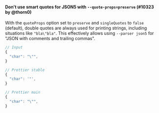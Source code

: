 #### Don't use smart quotes for JSON5 with `--quote-props=preserve` (#10323 by @thorn0)

With the `quoteProps` option set to `preserve` and `singleQuotes` to `false` (default), double quotes are always used for printing strings, including situations like `"bla\"bla"`. This effectively allows using `--parser json5` for "JSON with comments and trailing commas".

<!-- prettier-ignore -->
```js
// Input
{
  "char": "\"",
}

// Prettier stable
{
  "char": '"',
}

// Prettier main
{
  "char": "\"",
}
```
